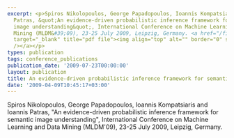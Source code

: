 ```yaml
---
excerpt: <p>Spiros Nikolopoulos, George Papadopoulos, Ioannis Kompatsiaris and Ioannis
  Patras, &quot;An evidence-driven probabilistic inference framework for semantic
  image understanding&quot;, International Conference on Machine Learning and Data
  Mining (MLDM&#39;09), 23-25 July 2009, Leipzig, Germany. <a href="/files/Nikolopoulos_MLDM2009.pdf"
  target="_blank" title="pdf file"><img align="top" alt="" border="0" src="/files/pdf/pdf.png"
  /></a></p>
types: publication
tags: conference_publications
publication_date: '2009-07-23T00:00:00'
layout: publication
title: An evidence-driven probabilistic inference framework for semantic image understanding
date: '2009-04-09T10:45:17+03:00'
---
```

<p>Spiros Nikolopoulos, George Papadopoulos, Ioannis Kompatsiaris and Ioannis Patras, &quot;An evidence-driven probabilistic inference framework for semantic image understanding&quot;, International Conference on Machine Learning and Data Mining (MLDM&#39;09), 23-25 July 2009, Leipzig, Germany. <a href="/files/Nikolopoulos_MLDM2009.pdf" target="_blank" title="pdf file"><img align="top" alt="" border="0" src="/files/pdf/pdf.png" /></a></p>
